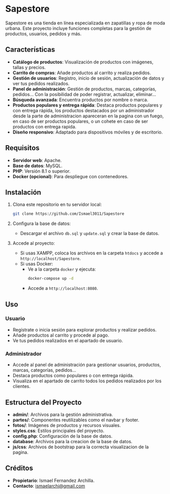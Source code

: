 # Sapestore

Sapestore es una tienda en línea especializada en zapatillas y ropa de moda urbana. Este proyecto incluye funciones completas para la gestión de productos, usuarios, pedidos y más.

## Características

- **Catálogo de productos**: Visualización de productos con imágenes, tallas y precios.
- **Carrito de compras**: Añade productos al carrito y realiza pedidos.
- **Gestión de usuarios**: Registro, inicio de sesión, actualización de datos y ver tus pedidos realizados.
- **Panel de administración**: Gestión de productos, marcas, categorías, pedidos... Con la posibilidad de poder registrar, actualizar, eliminar...
- **Búsqueda avanzada**: Encuentra productos por nombre o marca.
- **Productos populares y entrega rápida**: Destaca productos populares y con entrega rápida, los productos destacados por un administrador desde la parte de administracion apareceran en la pagina con un fuego, en caso de ser productos populares, o un cohete en caso de ser productos con entrega rapida.
- **Diseño responsivo**: Adaptado para dispositivos móviles y de escritorio.

## Requisitos

- **Servidor web**: Apache.
- **Base de datos**: MySQL.
- **PHP**: Versión 8.1 o superior.
- **Docker (opcional)**: Para despliegue con contenedores.

## Instalación

1. Clona este repositorio en tu servidor local:
   ```bash
   git clone https://github.com/Ismael3011/Sapestore
   ```
2. Configura la base de datos:
   - Descargar el archivo `db.sql` y `update.sql` y crear la base de datos.

3. Accede al proyecto:
   - Si usas XAMPP, coloca los archivos en la carpeta `htdocs` y accede a `http://localhost/Sapestore`.
   - Si usas Docker:
     - Ve a la carpeta `docker` y ejecuta:
       ```bash
       docker-compose up -d
       ```
     - Accede a `http://localhost:8080`.

## Uso

### Usuario
- Regístrate o inicia sesión para explorar productos y realizar pedidos.
- Añade productos al carrito y procede al pago.
- Ve tus pedidos realizados en el apartado de usuario.

### Administrador
- Accede al panel de administración para gestionar usuarios, productos, marcas, categorías, pedidos...
- Destaca productos como populares o con entrega rápida.
- Visualiza en el apartado de carrito todos los pedidos realizados por los clientes.

## Estructura del Proyecto

- **admin/**: Archivos para la gestión administrativa.
- **partes/**: Componentes reutilizables como el navbar y footer.
- **fotos/**: Imágenes de productos y recursos visuales.
- **styles.css**: Estilos principales del proyecto.
- **config.php**: Configuración de la base de datos.
- **database**: Archivos para la creacion de la base de datos.
- **js/css**: Archivos de bootstrap para la correcta visualizacion de la pagina.

## Créditos

- **Propietario**: Ismael Fernandez Archilla.
- **Contacto**: [ismaelarchi@gmail.com](mailto:ismaelarchi@gmail.com)